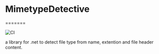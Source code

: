 # MimetypeDetective
=======

![CI](https://github.com/20Devs/MimetypeDetective/workflows/CI/badge.svg)

a library for .net to detect file type from name, extention and file header content.
